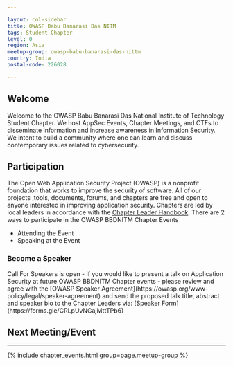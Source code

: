 ```yaml
---

layout: col-sidebar
title: OWASP Babu Banarasi Das NITM
tags: Student Chapter
level: 0
region: Asia
meetup-group: owasp-babu-banarasi-das-nittm
country: India
postal-code: 226028

---
```



## Welcome
Welcome to the OWASP Babu Banarasi Das National Institute of Technology Student Chapter. We host AppSec Events, Chapter Meetings, and CTFs to disseminate information and increase awareness in Information Security. We intent to build a community where one can learn and discuss contemporary issues related to cybersecurity.

## Participation
The Open Web Application Security Project (OWASP) is a nonprofit foundation that works to improve the security of software. All of our projects ,tools, documents, forums, and chapters are free and open to anyone interested in improving application security.
Chapters are led by local leaders in accordance with the [Chapter Leader Handbook](/www-policy/rules-of-procedure/chapter-handbook). 
There are 2 ways to participate in the OWASP BBDNITM Chapter Events
* Attending the Event
* Speaking at the Event 

<h3>Become a Speaker</h3>
Call For Speakers is open - if you would like to present a talk on Application Security at future OWASP BBDNITM Chapter events - please review and agree with the [OWASP Speaker Agreement](https://owasp.org/www-policy/legal/speaker-agreement) and send the proposed talk title, abstract and speaker bio to the Chapter Leaders via:
[Speaker Form](https://forms.gle/CRLpUvNGajMttTPb6)

## Next Meeting/Event
---------------------
{% include chapter_events.html group=page.meetup-group %}
